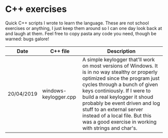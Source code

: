 # C++ exercises

Quick C++ scripts I wrote to learn the language. These are not school exercises or anything, I just keep them around so I can one day look back at and laugh at them. Feel free to copy pasta any code you need, though be warned: bugs galore!

| Date | C++ file  | Description |
| ------------- | ------------- | ------------- |
| 20/04/2019 | windows-keylogger.cpp  | A simple keylogger that'll work on most versions of Windows. It is in no way stealthy or properly optimized since the program just cycles through a bunch of given keys continiously. If I were to build a real keylogger it shoud probably be event driven and log stuff to an external server instead of a local file. But this was a good exercise in working with strings and char's. |
